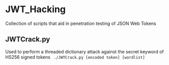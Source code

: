 # JWT_Hacking
Collection of scripts that aid in penetration testing of JSON Web Tokens

## JWTCrack.py
Used to perform a threaded dictionary attack against the secret keyword of HS256 signed tokens
``` ./JWTCrack.py [encoded token] [wordlist]```
